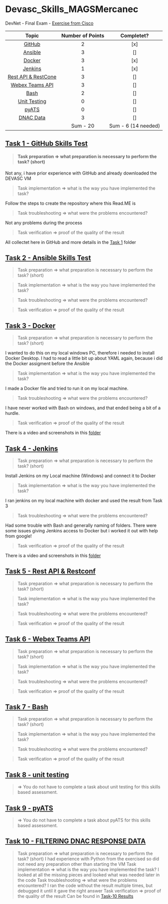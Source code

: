 # Devasc_Skills_MAGSMercanec

DevNet - Final Exam - [Exercise from Cisco](https://docs.google.com/document/d/1usUhtS76dZQSbQqyUE00BgbXKQL4wa1HsYsGF1rKudY/edit)

|                              Topic                               | Number of Points |     Completet?      |
| :--------------------------------------------------------------: | :--------------: | :-----------------: |
|        [GitHub](/Devasc_Skills/Task-1-GitHub-Skills-Test)        |        2         |         [x]         |
|         [Ansible](/Devasc_Skills/Task-2-Ansible-Skills)          |        3         |         []          |
|              [Docker](/Devasc_Skills/Task-3-Docker)              |        3         |         [x]         |
|             [Jenkins](/Devasc_Skills/Task-4-Jenkins)             |        1         |         [x]         |
|  [Rest API & RestCone](/Devasc_Skills/Task-5-Rest-API&Restconf)  |        3         |         []          |
|     [Webex Teams API](/Devasc_Skills/Task-6-Webex-Teams-API)     |        3         |         []          |
|                [Bash](/Devasc_Skills/Task-7-Bash)                |        2         |         []          |
|        [Unit Testing](/Devasc_Skills/Task-8-unit-testing)        |        0         |         []          |
|               [pyATS](/Devasc_Skills/Task-9-pyATS)               |        0         |         []          |
| [DNAC Data](/Devasc_Skills/Task-10-FILTERING-DNAC-RESPONSE-DATA) |        3         |         []          |
|                                                                  |     Sum - 20     | Sum - 6 (14 needed) |

## [Task 1 - GitHub Skills Test](/Devasc_Skills/Task-1-GitHub-Skills-Test)

> #### Task preparation => what preparation is necessary to perform the task? (short)

Not any, i have prior experience with GitHub and already downloaded the DEVASC VM

> Task implementation => what is the way you have implemented the task?

Follow the steps to create the repository where this Read.ME is

> Task troubleshooting => what were the problems encountered?

Not any problems during the process

> Task verification => proof of the quality of the result

All collectet here in GitHub and more details in the [Task 1](https://github.com/MAGS-GH/Devasc_Skills_MAGSMercanec/tree/main/Devasc_Skills/Task%201%20-%20GitHub%20Skills%20Test) folder

## [Task 2 - Ansible Skills Test](/Devasc_Skills/Task-2-Ansible-Skills)

> Task preparation => what preparation is necessary to perform the task? (short)

> Task implementation => what is the way you have implemented the task?

> Task troubleshooting => what were the problems encountered?

> Task verification => proof of the quality of the result

## [Task 3 - Docker](/Devasc_Skills/Task-3-Docker)

> Task preparation => what preparation is necessary to perform the task? (short)

I wanted to do this on my local windows PC, therefore i needed to install Docker Desktop. I had to read a little bit up about YAML again, because i did the Docker assigment before the Ansible

> Task implementation => what is the way you have implemented the task?

I made a Docker file and tried to run it on my local machine.

> Task troubleshooting => what were the problems encountered?

I have never worked with Bash on windows, and that ended being a bit of a hurdle.

> Task verification => proof of the quality of the result

There is a video and screenshots in this [folder](/Devasc_Skills/Task-3-Docker/Video)

## [Task 4 - Jenkins](/Devasc_Skills/Task-4-Jenkins)

> Task preparation => what preparation is necessary to perform the task? (short)

Install Jenkins on my Local machine (Windows) and connect it to Docker

> Task implementation => what is the way you have implemented the task?

I ran jenkins on my local machine with docker and used the result from Task 3

> Task troubleshooting => what were the problems encountered?

Had some trouble with Bash and generally naming of folders. There were some issues giving Jenkins access to Docker but i worked it out with help from google!

> Task verification => proof of the quality of the result

There is a video and screenshots in this [folder](/Devasc_Skills/Task-4-Jenkins/Video)

## [Task 5 - Rest API & Restconf](/Devasc_Skills/Task-5-Rest-API&Restconf)

> Task preparation => what preparation is necessary to perform the task? (short)

> Task implementation => what is the way you have implemented the task?

> Task troubleshooting => what were the problems encountered?

> Task verification => proof of the quality of the result

## [Task 6 - Webex Teams API](/Devasc_Skills/Task-6-Webex-Teams-API)

> Task preparation => what preparation is necessary to perform the task? (short)

> Task implementation => what is the way you have implemented the task?

> Task troubleshooting => what were the problems encountered?

> Task verification => proof of the quality of the result

## [Task 7 - Bash](/Devasc_Skills/Task-7-Bash)

> Task preparation => what preparation is necessary to perform the task? (short)

> Task implementation => what is the way you have implemented the task?

> Task troubleshooting => what were the problems encountered?

> Task verification => proof of the quality of the result

## [Task 8 - unit testing](/Devasc_Skills/Task-8-unit-testing)

> => You do not have to complete a task about unit testing for this skills based assessment.

## [Task 9 - pyATS](/Devasc_Skills/Task-9-pyATS)

> => You do not have to complete a task about pyATS for this skills based assessment.

## [Task 10 - FILTERING DNAC RESPONSE DATA](/Devasc_Skills/Task-10-FILTERING-DNAC-RESPONSE-DATA)

> Task preparation => what preparation is necessary to perform the task? (short)
> I had experience with Python from the exercised so did not need any preparation other than starting the VM
> Task implementation => what is the way you have implemented the task?
> I looked at all the missing pieces and looked what was needed later in the code
> Task troubleshooting => what were the problems encountered?
> I ran the code without the result multiple times, but debugged it until it gave the right answer
> Task verification => proof of the quality of the result
> Can be found in [Task-10 Results](Devasc_Skills\Task-10-FILTERING-DNAC-RESPONSE-DATA)
